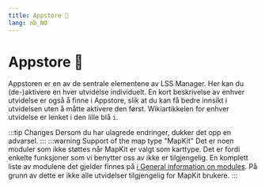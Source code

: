 ```yaml
---
title: Appstore 🛒
lang: nb_NO
---
```


# Appstore :shopping_cart:

Appstoren er en av de sentrale elementene av LSS Manager. Her kan du (de-)aktivere en hver utvidelse individuelt. En kort beskrivelse av enhver utvidelse er også å finne i Appstore, slik at du kan få bedre innsikt i utvidelsen uten å måtte aktivere den først. Wikiartikkelen for enhver utvidelse er lenket i den lille blå `i`.

:::tip Changes
Dersom du har ulagrede endringer, dukker det opp en advarsel.
:::
:::warning Support of the map type "MapKit"
Det er noen moduler som ikke støttes når MapKit er valgt som karttype. Det er fordi enkelte funksjoner som vi benytter oss av ikke er tilgjengelig. En komplett liste av modulene det gjelder finnes på [ℹ️ General information on modules][docs.apps].
På grunn av dette er ikke alle utvidelser tilgjengelig for MapKit brukere.
:::

<!-- ==START_FOOTER== Do NOT edit anything below this line! Any edits will be removed as content is auto generated! -->
[lssm.status]: https://status.lss-manager.de/
[lssm.discord]: https://discord.gg/RcTNjpB
[lssm.userscript]: https://v4.lss-manager.de/lssm-v4.user.js
[lssm.donations]: https://donate.lss-manager.de/
[docs]: https://docs.lss-manager.de/
[docs.home]: /nb_NO/
[docs.apps]: /nb_NO/apps.md
[docs.appstore]: /nb_NO/appstore.md
[docs.bugs]: /nb_NO/bugs.md
[docs.error_report]: /nb_NO/error_report.md
[docs.faq]: /nb_NO/faq.md
[docs.metadata]: /nb_NO/metadata.md
[docs.other]: /nb_NO/other.md
[docs.settings]: /nb_NO/settings.md
[docs.suggestions]: /nb_NO/suggestions.md
[docs.support]: /nb_NO/support.md
[games.self]: https://nodsentralspillet.com
[tampermonkey]: https://tampermonkey.net/
[github]: https://github.com/LSS-Manager/LSSM-V.4
[github.issues]: https://github.com/LSS-Manager/LSSM-V.4/issues
[github.issues.open]: https://github.com/LSS-Manager/LSSM-V.4/issues?q=is%3Aissue+is%3Aopen+label%3Abug